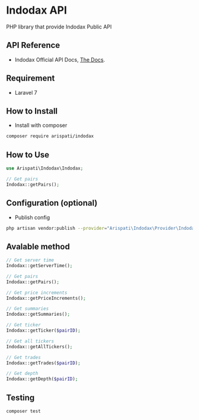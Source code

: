 # Indodax API
PHP library that provide Indodax Public API

## API Reference
- Indodax Official API Docs, [The Docs](https://github.com/btcid/indodax-official-api-docs/blob/master/Public-RestAPI.md).

## Requirement
- Laravel 7

## How to Install
- Install with composer
```bash
composer require arispati/indodax
```

## How to Use
```php
use Arispati\Indodax\Indodax;

// Get pairs
Indodax::getPairs();
```

## Configuration (optional)
- Publish config
```bash
php artisan vendor:publish --provider="Arispati\Indodax\Provider\IndodaxServiceProvider" --tag="config"
```

## Avalable method
```php
// Get server time
Indodax::getServerTime();

// Get pairs
Indodax::getPairs();

// Get price increments
Indodax::getPriceIncrements();

// Get summaries
Indodax::getSummaries();

// Get ticker
Indodax::getTicker($pairID);

// Get all tickers
Indodax::getAllTickers();

// Get trades
Indodax::getTrades($pairID);

// Get depth
Indodax::getDepth($pairID);
```

## Testing
```bash
composer test
```